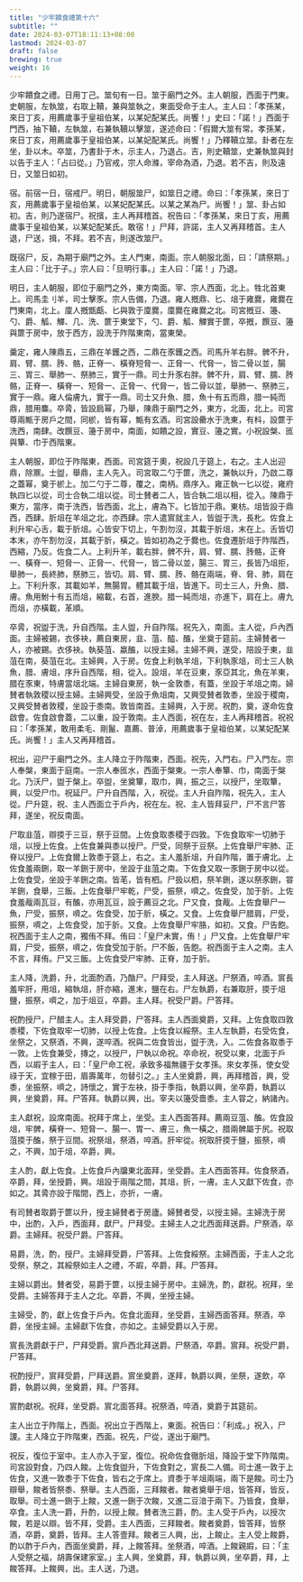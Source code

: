 ```yaml
---
title: "少牢饋食禮第十六"
subtitle: ""
date: 2024-03-07T18:11:13+08:00
lastmod: 2024-03-07
draft: false
brewing: true
weight: 16
---
```


少牢饋食之禮。日用丁己。筮旬有一日。筮于廟門之外。主人朝服，西面于門東。史朝服，左執筮，右取上韇，兼與筮執之，東面受命于主人。主人曰：「孝孫某，來日丁亥，用薦歲事于皇祖伯某，以某妃配某氏。尚饗！」史曰：「諾！」西面于門西，抽下韇，左執筮，右兼執韇以擊筮，遂述命曰：「假爾大筮有常。孝孫某，來日丁亥，用薦歲事于皇祖伯某，以某妃配某氏。尚饗！」乃釋韇立筮。卦者在左坐，卦以木。卒筮，乃書卦于木，示主人，乃退占。吉，則史韇筮，史兼執筮與封以告于主人：「占曰從。」乃官戒，宗人命滌，宰命為酒，乃退。若不吉，則及遠日，又筮日如初。

宿。前宿一日，宿戒尸。明日，朝服筮尸，如筮日之禮。命曰：「孝孫某，來日丁亥，用薦歲事于皇祖伯某，以某妃配某氏。以某之某為尸。尚饗！」筮、卦占如初。吉，則乃遂宿尸。祝擯，主人再拜稽首。祝告曰：「孝孫某，來日丁亥，用薦歲事于皇祖伯某，以某妃配某氏。敢宿！」尸拜，許諾，主人又再拜稽首。主人退，尸送，揖，不拜。若不吉，則遂改筮尸。

既宿尸，反，為期于廟門之外。主人門東，南面。宗人朝服北面，曰：「請祭期。」主人曰：「比于子。」宗人曰：「旦明行事。」主人曰：「諾！」乃退。

明日，主人朝服，即位于廟門之外，東方南面。宰、宗人西面，北上。牲北首東上。司馬圭刂羊，司士擊豕。宗人告備，乃退。雍人摡鼎、匕、俎于雍爨，雍爨在門東南，北上。廩人摡甑甗、匕與敦于廩爨，廩爨在雍爨之北。司宮摡豆、籩、勺、爵、觚、觶、几、洗、篚于東堂下，勺、爵、觚、觶實于篚，卒摡，饌豆、籩與篚于房中，放于西方，設洗于阼階東南，當東榮。

羹定，雍人陳鼎五，三鼎在羊鑊之西，二鼎在豕鑊之西。司馬升羊右胖。髀不升，肩、臂、臑、䏝、骼，正脊一、橫脊短脅一、正脅一、代脅一，皆二骨以並，腸三、胃三、舉肺一、祭肺三，實于一鼎。司士升豕右胖。髀不升，肩、臂、臑、䏝骼，正脊一、橫脊一、短脅一、正脅一、代脅一，皆二骨以並，舉肺一、祭肺三，實于一鼎。雍人倫膚九，實于一鼎。司士又升魚、腊，魚十有五而鼎，腊一純而鼎，腊用麋。卒脀，皆設扃幂，乃舉，陳鼎于廟門之外，東方，北面，北上。司宮尊兩甒于房戶之間，同棜，皆有幂，甒有玄酒。司宮設罍水于洗東，有枓，設篚于洗西，南肆。改饌豆、籩于房中，南面，如饋之設，實豆、籩之實。小祝設槃、匜與簞、巾于西階東。

主人朝服，即位于阼階東，西面。司宮筵于奧，祝設几于筵上，右之。主人出迎鼎，除鼏。士盥，舉鼎，主人先入。司宮取二勺于篚，洗之，兼執以升，乃啟二尊之蓋幂，奠于棜上。加二勺于二尊，覆之，南柄。鼎序入。雍正執一匕以從，雍府執四匕以從，司士合執二俎以從。司士賛者二人，皆合執二俎以相，從入。陳鼎于東方，當序，南于洗西，皆西面，北上，膚為下。匕皆加于鼎。東枋。俎皆設于鼎西，西肆。肵俎在羊俎之北，亦西肆。宗人遣賔就主人，皆盥于洗，長朼。佐食上利升牢心舌，載于肵俎。心皆安下切上，午割勿沒，其載于肵俎，末在上。舌皆切本末，亦午割勿沒，其載于肵，橫之。皆如初為之于爨也。佐食遷肵俎于阼階西，西縮，乃反。佐食二人。上利升羊，載右胖，髀不升，肩、臂、臑、䏝骼，正脊一、橫脊一、短脅一、正脅一、代脅一，皆二骨以並，腸三、胃三，長皆乃俎拒，舉肺一，長終肺，祭肺三，皆切。肩、臂、臑、䏝、骼在兩端，脊、脅、肺，肩在上。下利升豕，其載如羊，無腸胃。體其載于俎，皆進下。司士三人，升魚、腊、膚。魚用鮒十有五而俎，縮載，右首，進腴。腊一純而俎，亦進下，肩在上。膚九而俎，亦橫載，革順。

卒脀，祝盥于洗，升自西階。主人盥，升自阼階。祝先入，南面。主人從，戶內西面。主婦被錫，衣侈袂，薦自東房，韭、菹、醓、醢，坐奠于筵前。主婦賛者一人，亦被錫。衣侈袂。執葵菹、蠃醢，以授主婦。主婦不興，遂受，陪設于東，韭菹在南，葵菹在北。主婦興，入于房。佐食上利執羊俎，下利執豕俎，司士三人執魚，腊、膚俎，序升自西階，相，從入。設俎，羊在豆東，豕亞其北，魚在羊東，腊在豕東，特膚當俎北端。主婦自東房，執一金敦黍，有蓋，坐設于羊俎之南。婦賛者執敦稷以授主婦。主婦興受，坐設于魚俎南，又興受賛者敦黍，坐設于稷南，又興受賛者敦稷，坐設于黍南。敦皆南首。主婦興，入于房。祝酌，奠，遂命佐食啟會。佐食啟會蓋，二以重，設于敦南。主人西面，祝在左，主人再拜稽首。祝祝曰：「孝孫某，敢用柔毛、剛鬣、嘉薦、普淖，用薦歲事于皇祖伯某，以某妃配某氏。尚饗！」主人又再拜稽首。

祝出，迎尸于廟門之外。主人降立于阼階東，西面。祝先，入門右。尸入門左。宗人奉槃，東面于庭南。一宗人奉匜水，西面于槃東。一宗人奉簞、巾，南面于槃北。乃沃尸，盥于槃上。卒盥，坐奠簞，取巾，興，振之三，以授尸，坐取簞，興，以受尸巾。祝延尸。尸升自西階，入，祝從。主人升自阼階，祝先入，主人從。尸升筵，祝、主人西面立于戶內，祝在左。祝、主人皆拜妥尸，尸不言尸答拜，遂坐，祝反南面。

尸取韭菹，辯㨎于三豆，祭于豆間。上佐食取黍稷于四敦。下佐食取牢一切肺于俎，以授上佐食。上佐食兼與黍以授尸。尸受，同祭于豆祭。上佐食舉尸牢肺、正脊以授尸。上佐食爾上敦黍于筵上，右之。主人羞肵俎，升自阼階，置于膚北。上佐食羞兩鉶，取一羊鉶于房中，坐設于韭菹之南。下佐食又取一豕鉶于房中以從。上佐食受，坐設于羊鉶之南。皆芼，皆有柶。尸扱以柶，祭羊鉶，遂以祭豕鉶，甞羊鉶，食舉，三飯。上佐食舉尸牢乾，尸受，振祭，嚌之。佐食受，加于肵。上佐食羞胾兩瓦豆，有醢，亦用瓦豆，設于薦豆之北。尸又食，食胾。上佐食舉尸一魚，尸受，振祭，嚌之。佐食受，加于肵，橫之。又食。上佐食舉尸腊肩，尸受，振祭，嚌之，上佐食受，加于肵。又食。上佐食舉尸牢胳，如初。又食。尸告飽。祝西面于主人之南，獨侑不拜。侑曰：「皇尸未實，侑！」尸又食。上佐食舉尸牢肩，尸受，振祭，嚌之，佐食受加于肵。尸不飯，告飽。祝西面于主人之南。主人不言，拜侑。尸又三飯。上佐食受尸牢肺、正脊，加于肵。

主人降，洗爵，升，北面酌酒，乃酳尸。尸拜受，主人拜送。尸祭酒，啐酒。賔長羞牢肝，用俎，縮執俎，肝亦縮，進末，鹽在右。尸左執爵，右兼取肝，㨎于俎鹽，振祭，嚌之，加于俎豆，卒爵。主人拜。祝受尸爵。尸答拜。

祝酌授尸，尸醋主人。主人拜受爵，尸答拜。主人西面奠爵，又拜。上佐食取四敦黍稷，下佐食取牢一切肺，以授上佐食。上佐食以綏祭。主人左執爵，右受佐食，坐祭之，又祭酒，不興，遂啐酒。祝與二佐食皆出，盥于洗，入。二佐食各取黍于一敦。上佐食兼受，摶之，以授尸，尸執以命祝。卒命祝，祝受以東，北面于戶西，以嘏于主人，曰：「皇尸命工祝，承致多福無疆于女孝孫。來女孝孫，使女受祿于天，宜稼于田，眉壽萬年，勿替引之。」主人坐奠爵，興，再拜稽首，興，受黍，坐振祭，嚌之，詩懷之，實于左袂，掛于季指，執爵以興，坐卒爵，執爵以興，坐奠爵，拜。尸答拜。執爵以興，出。宰夫以籩受嗇黍。主人甞之，納諸內。

主人獻祝，設席南面。祝拜于席上，坐受。主人西面答拜。薦兩豆菹、醢。佐食設俎，牢髀，橫脊一、短脅一、腸一、胃一、膚三，魚一橫之，腊兩髀屬于尻。祝取菹㨎于醢，祭于豆間。祝祭俎，祭酒，啐酒。肝牢從。祝取肝㨎于鹽，振祭，嚌之，不興，加于俎，卒爵，興。

主人酌，獻上佐食。上佐食戶內牖東北面拜，坐受爵。主人西面答拜。佐食祭酒，卒爵，拜，坐授爵，興。俎設于兩階之間，其俎，折，一膚。主人又獻下佐食，亦如之。其脀亦設于階間，西上，亦折，一膚。

有司賛者取爵于篚以升，授主婦賛者于房廬。婦賛者受，以授主婦。主婦洗于房中，出酌，入戶，西面拜，獻尸。尸拜受。主婦主人之北西面拜送爵。尸祭酒，卒爵。主婦拜。祝受尸爵。尸答拜。

易爵，洗，酌，授尸。主婦拜受爵，尸答拜。上佐食綏祭。主婦西面，于主人之北受祭，祭之，其綏祭如主人之禮，不嘏，卒爵，拜。尸答拜。

主婦以爵出。賛者受，易爵于篚，以授主婦于房中。主婦洗，酌，獻祝。祝拜，坐受爵。主婦答拜于主人之北。卒爵，不興，坐授主婦。

主婦受，酌，獻上佐食于戶內。佐食北面拜，坐受爵，主婦西面答拜。祭酒，卒爵，坐授主婦。主婦獻下佐食，亦如之。主婦受爵以入于房。

賔長洗爵獻于尸，尸拜受爵。賔戶西北拜送爵。尸祭酒，卒爵。賔拜。祝受尸爵，尸答拜。

祝酌授尸，賔拜受爵，尸拜送爵。賔坐奠爵，遂拜，執爵以興，坐祭，遂飲，卒爵，執爵以興，坐奠爵，拜。尸答拜。

賔酌獻祝。祝拜，坐受爵。賔北面答拜。祝祭酒，啐酒，奠爵于其筵前。

主人出立于阼階上，西面。祝出立于西階上，東面。祝告曰：「利成。」祝入，尸謖。主人降立于阼階東，西面。祝先，尸從，遂出于廟門。

祝反，復位于室中。主人亦入于室，復位。祝命佐食徹肵俎，降設于堂下阼階南。司宮設對食，乃四人餕。上佐食盥升，下佐食對之，賔長二人備。司士進一敦于上佐食，又進一敦黍于下佐食，皆右之于席上。資黍于羊俎兩端，兩下是餕。司士乃辯舉，餕者皆祭黍、祭舉。主人西面，三拜餕者。餕者奠舉于俎，皆答拜，皆反，取舉。司士進一鉶于上餕，又進一鉶于次餕，又進二豆湆于兩下。乃皆食，食舉，卒食。主人洗一爵，升酌，以授上餕。賛者洗三爵，酌。主人受于戶內，以授次餕，若是以辯。皆不拜，受爵。主人西面，三拜餕者。餕者奠爵，皆答拜，皆祭酒，卒爵，奠爵，皆拜。主人答壹拜。餕者三人興，出，上餕止。主人受上餕爵，酌以酢于戶內，西面坐奠爵，拜，上餕答拜。坐祭酒，啐酒。上餕親嘏，曰：「主人受祭之福，胡壽保建家室。」主人興，坐奠爵，拜，執爵以興，坐卒爵，拜，上餕答拜。上餕興，出。主人送，乃退。